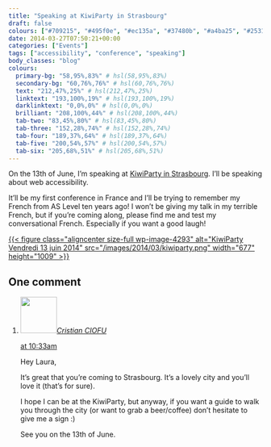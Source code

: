 ```yaml
---
title: "Speaking at KiwiParty in Strasbourg"
draft: false
colours: ["#709215", "#495f0e", "#ec135a", "#37480b", "#a4ba25", "#253107", "#ffcc00"]
date: 2014-03-27T07:50:21+00:00
categories: ["Events"]
tags: ["accessibility", "conference", "speaking"]
body_classes: "blog"
colours:
  primary-bg: "58,95%,83%" # hsl(58,95%,83%)
  secondary-bg: "60,76%,76%" # hsl(60,76%,76%)
  text: "212,47%,25%" # hsl(212,47%,25%)
  linktext: "193,100%,19%" # hsl(193,100%,19%)
  darklinktext: "0,0%,0%" # hsl(0,0%,0%)
  brilliant: "208,100%,44%" # hsl(208,100%,44%)
  tab-two: "83,45%,80%" # hsl(83,45%,80%)
  tab-three: "152,28%,74%" # hsl(152,28%,74%)
  tab-four: "189,37%,64%" # hsl(189,37%,64%)
  tab-five: "200,54%,57%" # hsl(200,54%,57%)
  tab-six: "205,68%,51%" # hsl(205,68%,51%)
---
```


On the 13th of June, I’m speaking at [KiwiParty in Strasbourg](http://kiwiparty.fr). I’ll be speaking about web accessibility.

It’ll be my first conference in France and I’ll be trying to remember my French from AS Level ten years ago! I won’t be giving my talk in my terrible French, but if you’re coming along, please find me and test my conversational French. Especially if you want a good laugh!

[{{< figure class="aligncenter size-full wp-image-4293" alt="KiwiParty Vendredi 13 juin 2014" src="/images/2014/03/kiwiparty.png" width="677" height="1009" >}}](http://kiwiparty.fr)

## One comment

<ol class="commentlist">
	<li class="comment even thread-even depth-1" id="li-comment-15206">
			<div class="comment-author vcard">
			<img alt='' src='https://secure.gravatar.com/avatar/6cb3650debc7010d8be9d96b9ff01bc9?s=72&amp;d=mm&amp;r=g' srcset='https://secure.gravatar.com/avatar/6cb3650debc7010d8be9d96b9ff01bc9?s=144&amp;d=mm&amp;r=g 2x' class='avatar avatar-72 photo' height='72' width='72' /><cite class="fn"><a href='http://www.iamchris.info' rel='external nofollow' class='url'>Cristian CIOFU</a></cite>
				<aside class="comment-meta commentmetadata"><p><a href="#comment-15206"><time datetime="2014-03-27T10:33:07+00:00" pubdate class="published">
		 at <span class="hours">10:33am</span></time></a></p>
	</aside>
	</div>
	<div class="comment-entry">
		Hey Laura,

It’s great that you’re coming to Strasbourg. It’s a lovely city and you’ll love it (that’s for sure).

I hope I can be at the KiwiParty, but anyway, if you want a guide to walk you through the city (or want to grab a beer/coffee) don’t hesitate to give me a sign :)

See you on the 13th of June.
	</div>
</li>
</ol>
